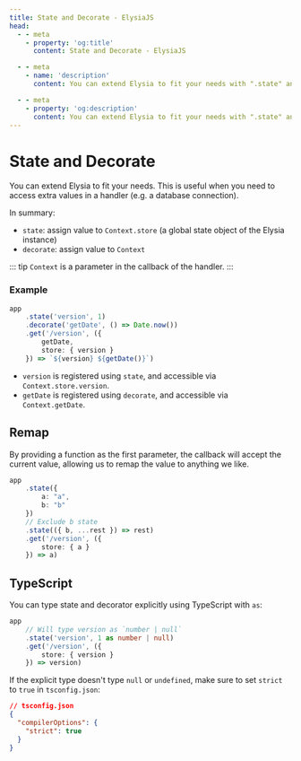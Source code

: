 ```yaml
---
title: State and Decorate - ElysiaJS
head:
  - - meta
    - property: 'og:title'
      content: State and Decorate - ElysiaJS

  - - meta
    - name: 'description'
      content: You can extend Elysia to fit your needs with ".state" and ".decorate" to add custom value to the "Context", and handler, for example. Database connection, utility function, or cookie.

  - - meta
    - property: 'og:description'
      content: You can extend Elysia to fit your needs with ".state" and ".decorate" to add custom value to the "Context", and handler, for example. Database connection, utility function, or cookie.
---
```


# State and Decorate
You can extend Elysia to fit your needs. This is useful when you need to access extra values in a handler (e.g. a database connection).

In summary:
- `state`: assign value to `Context.store` (a global state object of the Elysia instance)
- `decorate`: assign value to `Context`

::: tip
`Context` is a parameter in the callback of the handler.
:::

### Example

```typescript
app
    .state('version', 1)
    .decorate('getDate', () => Date.now())
    .get('/version', ({ 
        getDate, 
        store: { version } 
    }) => `${version} ${getDate()}`)
```

- `version` is registered using `state`, and accessible via `Context.store.version`.
- `getDate` is registered using `decorate`, and accessible via `Context.getDate`.

## Remap
By providing a function as the first parameter, the callback will accept the current value, allowing us to remap the value to anything we like.

```typescript
app
    .state({
        a: "a",
        b: "b"
    })
    // Exclude b state
    .state(({ b, ...rest }) => rest)
    .get('/version', ({ 
        store: { a }
    }) => a)
```

## TypeScript
You can type state and decorator explicitly using TypeScript with `as`:
```typescript
app
    // Will type version as `number | null`
    .state('version', 1 as number | null)
    .get('/version', ({ 
        store: { version } 
    }) => version)
```

If the explicit type doesn't type `null` or `undefined`, make sure to set `strict` to `true` in `tsconfig.json`:
```json
// tsconfig.json
{
  "compilerOptions": {
    "strict": true
  }
}
```
